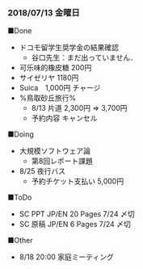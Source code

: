 ### 2018/07/13 金曜日

■Done
- ドコモ留学生奨学金の結果確認
  - 谷口先生：まだ出っていません．
- 可乐味的橡皮糖 200円
- サイゼリヤ 1180円
- Suica　1,000円 チャージ
- %鳥取砂丘旅行%
  - 8/13 片道 2,300円 ⇒ 3,700円
  - 予約内容 キャンセル

■Doing
- 大規模ソフトウェア論
  - 第8回レポート課題
- 8/25 夜行バス　
  - 予約チケット支払い 5,000円

■ToDo
- SC PPT JP/EN 20 Pages 7/24 〆切
- SC 原稿 JP/EN 6 Pages 7/24 〆切

■Other
- 8/18 20:00 家庭ミーティング 

